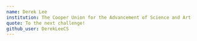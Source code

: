 ```yaml
---
name: Derek Lee
institution: The Cooper Union for the Advancement of Science and Art
quote: To the next challenge!
github_user: DerekLeeCS
---
```

